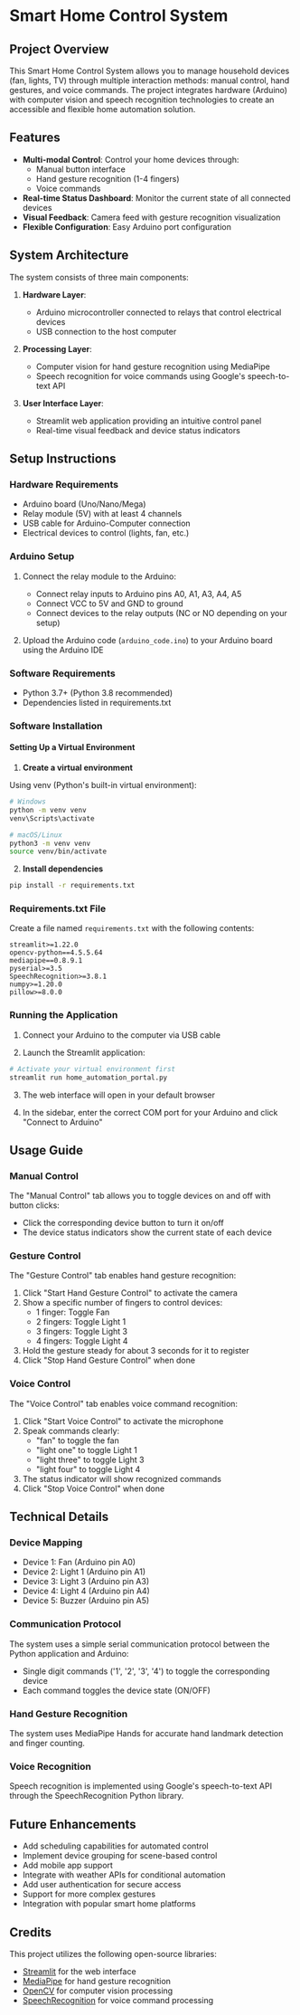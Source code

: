 # Smart Home Control System

## Project Overview
This Smart Home Control System allows you to manage household devices (fan, lights, TV) through multiple interaction methods: manual control, hand gestures, and voice commands. The project integrates hardware (Arduino) with computer vision and speech recognition technologies to create an accessible and flexible home automation solution.

## Features
- **Multi-modal Control**: Control your home devices through:
  - Manual button interface
  - Hand gesture recognition (1-4 fingers)
  - Voice commands
- **Real-time Status Dashboard**: Monitor the current state of all connected devices
- **Visual Feedback**: Camera feed with gesture recognition visualization
- **Flexible Configuration**: Easy Arduino port configuration

## System Architecture
The system consists of three main components:

1. **Hardware Layer**: 
   - Arduino microcontroller connected to relays that control electrical devices
   - USB connection to the host computer

2. **Processing Layer**:
   - Computer vision for hand gesture recognition using MediaPipe
   - Speech recognition for voice commands using Google's speech-to-text API

3. **User Interface Layer**:
   - Streamlit web application providing an intuitive control panel
   - Real-time visual feedback and device status indicators

## Setup Instructions

### Hardware Requirements
- Arduino board (Uno/Nano/Mega)
- Relay module (5V) with at least 4 channels
- USB cable for Arduino-Computer connection
- Electrical devices to control (lights, fan, etc.)

### Arduino Setup
1. Connect the relay module to the Arduino:
   - Connect relay inputs to Arduino pins A0, A1, A3, A4, A5
   - Connect VCC to 5V and GND to ground
   - Connect devices to the relay outputs (NC or NO depending on your setup)

2. Upload the Arduino code (`arduino_code.ino`) to your Arduino board using the Arduino IDE

### Software Requirements
- Python 3.7+ (Python 3.8 recommended)
- Dependencies listed in requirements.txt

### Software Installation

#### Setting Up a Virtual Environment

1. **Create a virtual environment**

Using venv (Python's built-in virtual environment):
```bash
# Windows
python -m venv venv
venv\Scripts\activate

# macOS/Linux
python3 -m venv venv
source venv/bin/activate
```

2. **Install dependencies**
```bash
pip install -r requirements.txt
```

### Requirements.txt File

Create a file named `requirements.txt` with the following contents:

```
streamlit>=1.22.0
opencv-python==4.5.5.64
mediapipe==0.8.9.1
pyserial>=3.5
SpeechRecognition>=3.8.1
numpy>=1.20.0
pillow>=8.0.0
```

### Running the Application
1. Connect your Arduino to the computer via USB cable

2. Launch the Streamlit application:
```bash
# Activate your virtual environment first
streamlit run home_automation_portal.py
```

3. The web interface will open in your default browser

4. In the sidebar, enter the correct COM port for your Arduino and click "Connect to Arduino"

## Usage Guide

### Manual Control
The "Manual Control" tab allows you to toggle devices on and off with button clicks:
- Click the corresponding device button to turn it on/off
- The device status indicators show the current state of each device

### Gesture Control
The "Gesture Control" tab enables hand gesture recognition:
1. Click "Start Hand Gesture Control" to activate the camera
2. Show a specific number of fingers to control devices:
   - 1 finger: Toggle Fan
   - 2 fingers: Toggle Light 1
   - 3 fingers: Toggle Light 3
   - 4 fingers: Toggle Light 4
3. Hold the gesture steady for about 3 seconds for it to register
4. Click "Stop Hand Gesture Control" when done

### Voice Control
The "Voice Control" tab enables voice command recognition:
1. Click "Start Voice Control" to activate the microphone
2. Speak commands clearly:
   - "fan" to toggle the fan
   - "light one" to toggle Light 1
   - "light three" to toggle Light 3
   - "light four" to toggle Light 4
3. The status indicator will show recognized commands
4. Click "Stop Voice Control" when done

## Technical Details

### Device Mapping
- Device 1: Fan (Arduino pin A0)
- Device 2: Light 1 (Arduino pin A1)
- Device 3: Light 3 (Arduino pin A3)
- Device 4: Light 4 (Arduino pin A4)
- Device 5: Buzzer (Arduino pin A5)

### Communication Protocol
The system uses a simple serial communication protocol between the Python application and Arduino:
- Single digit commands ('1', '2', '3', '4') to toggle the corresponding device
- Each command toggles the device state (ON/OFF)

### Hand Gesture Recognition
The system uses MediaPipe Hands for accurate hand landmark detection and finger counting.

### Voice Recognition
Speech recognition is implemented using Google's speech-to-text API through the SpeechRecognition Python library.

## Future Enhancements
- Add scheduling capabilities for automated control
- Implement device grouping for scene-based control
- Add mobile app support
- Integrate with weather APIs for conditional automation
- Add user authentication for secure access
- Support for more complex gestures
- Integration with popular smart home platforms

## Credits
This project utilizes the following open-source libraries:
- [Streamlit](https://streamlit.io/) for the web interface
- [MediaPipe](https://mediapipe.dev/) for hand gesture recognition
- [OpenCV](https://opencv.org/) for computer vision processing
- [SpeechRecognition](https://github.com/Uberi/speech_recognition) for voice command processing
